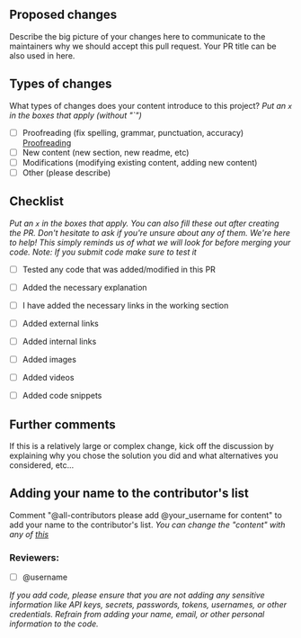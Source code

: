 ## Proposed changes

Describe the big picture of your changes here to communicate to the maintainers why we should accept this pull request. Your PR title can be also used in here.

## Types of changes

What types of changes does your content introduce to this project?
_Put an `x` in the boxes that apply (without "`")_


- [ ] Proofreading (fix spelling, grammar, punctuation, accuracy) [Proofreading](https://www.scribbr.com/language-rules/what-is-proofreading/)
- [ ] New content (new section, new readme, etc)
- [ ] Modifications (modifying existing content, adding new content)
- [ ] Other (please describe)

## Checklist

_Put an `x` in the boxes that apply. You can also fill these out after creating the PR. Don't hesitate to ask if you're unsure about any of them. We're here to help! This simply reminds us of what we will look for before merging your code._
_Note: If you submit code make sure to test it_


- [ ] Tested any code that was added/modified in this PR
- [ ] Added the necessary explanation
- [ ] I have added the necessary links in the working section
- [ ] Added external links
- [ ] Added internal links
- [ ] Added images
- [ ] Added videos
- [ ] Added code snippets


## Further comments

If this is a relatively large or complex change, kick off the discussion by explaining why you chose the solution you did and what alternatives you considered, etc...

## Adding your name to the contributor's list
Comment "@all-contributors please add @your_username for content" to add your name to the contributor's list.
_You can change the "content" with any of [this](https://allcontributors.org/docs/en/emoji-key)_

### Reviewers: 
- [ ] @username


_If you add code, please ensure that you are not adding any sensitive information like API keys, secrets, passwords, tokens, usernames, or other credentials. Refrain from adding your name, email, or other personal information to the code._